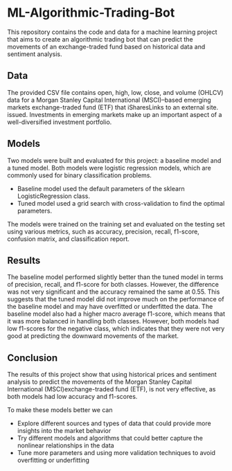 # ML-Algorithmic-Trading-Bot
This repository contains the code and data for a machine learning project that aims to create an algorithmic trading bot that can predict the movements of an exchange-traded fund based on historical data and sentiment analysis.

## Data
The provided CSV file contains open, high, low, close, and volume (OHLCV) data for a Morgan Stanley Capital International (MSCI)–based emerging markets exchange-traded fund (ETF) that iSharesLinks to an external site. issued. Investments in emerging markets make up an important aspect of a well-diversified investment portfolio.
## Models
Two models were built and evaluated for this project: a baseline model and a tuned model. Both models were logistic regression models, which are commonly used for binary classification problems.
- Baseline model used the default parameters of the sklearn LogisticRegression class. 
- Tuned model used a grid search with cross-validation to find the optimal parameters.

The models were trained on the training set and evaluated on the testing set using various metrics, such as accuracy, precision, recall, f1-score, confusion matrix, and classification report.

## Results
The baseline model performed slightly better than the tuned model in terms of precision, recall, and f1-score for both classes. However, the difference was not very significant and the accuracy remained the same at 0.55. This suggests that the tuned model did not improve much on the performance of the baseline model and may have overfitted or underfitted the data. The baseline model also had a higher macro average f1-score, which means that it was more balanced in handling both classes. However, both models had low f1-scores for the negative class, which indicates that they were not very good at predicting the downward movements of the market.


## Conclusion
The results of this project show that using historical prices and sentiment analysis to predict the movements of the Morgan Stanley Capital International (MSCI)exchange-traded fund (ETF), is not very effective, as both models had low accuracy and f1-scores.

To make these models better we can

- Explore different sources and types of data that could provide more insights into the market behavior
- Try different models and algorithms that could better capture the nonlinear relationships in the data
- Tune more parameters and using more validation techniques to avoid overfitting or underfitting